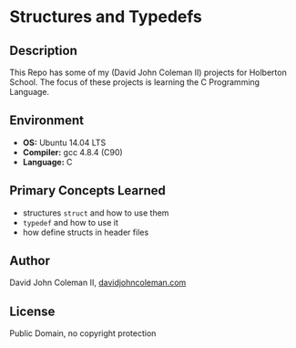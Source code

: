 # Structures and Typedefs

## Description

This Repo has some of my (David John Coleman II) projects for Holberton School.
The focus of these projects is learning the C Programming Language.

## Environment

* __OS:__ Ubuntu 14.04 LTS
* __Compiler:__ gcc 4.8.4 (C90)
* __Language:__ C

## Primary Concepts Learned

* structures ``struct`` and how to use them
* ``typedef`` and how to use it
* how define structs in header files

## Author

David John Coleman II, [davidjohncoleman.com](http://www.davidjohncoleman.com/)

## License

Public Domain, no copyright protection